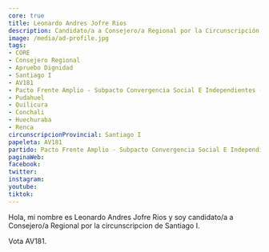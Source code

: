 ```yaml
---
core: true
title: Leonardo Andres Jofre Rios
description: Candidato/a a Consejero/a Regional por la Circunscripción de Santiago I
image: /media/ad-profile.jpg
tags:
- CORE
- Consejero Regional
- Apruebo Dignidad
- Santiago I
- AV181
- Pacto Frente Amplio - Subpacto Convergencia Social E Independientes - Convergencia Social
- Pudahuel
- Quilicura
- Conchali
- Huechuraba
- Renca
circunscripcionProvincial: Santiago I
papeleta: AV181
partido: Pacto Frente Amplio - Subpacto Convergencia Social E Independientes - Convergencia Social
paginaWeb:
facebook:
twitter:
instagram:
youtube:
tiktok:
---
```

Hola, mi nombre es Leonardo Andres Jofre Rios y soy candidato/a a Consejero/a Regional por la circunscripcion de Santiago I.

Vota AV181.